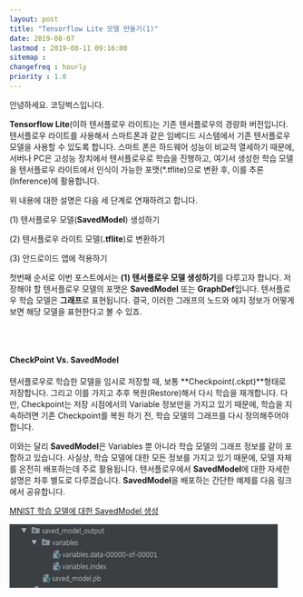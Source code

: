 ```yaml
---
layout: post
title: "Tensorflow Lite 모델 만들기(1)"
date: 2019-08-07
lastmod : 2019-08-11 09:16:00
sitemap :
changefreq : hourly
priority : 1.0
---
```


안녕하세요. 코딩벅스입니다. 



**Tensorflow Lite**(이하 텐서플로우 라이트)는 기존 텐서플로우의 경량화 버전입니다. 텐서플로우 라이트를 사용해서 스마트폰과 같은 임베디드 시스템에서 기존 텐서플로우 모델을 사용할 수 있도록 합니다. 스마트 폰은 하드웨어 성능이 비교적 열세하기 때문에, 서버나 PC은 고성능 장치에서 텐서플로우로 학습을 진행하고, 여기서 생성한 학습 모델을 텐서플로우 라이트에서 인식이 가능한 포맷(*.tflite)으로 변환 후, 이를 추론(Inference)에 활용합니다. 



위 내용에 대한 설명은 다음 세 단계로 연재하려고 합니다. 



(1) 텐서플로우 모델(**SavedModel**) 생성하기

(2) 텐서플로우 라이트 모델(**.tflite**)로 변환하기 

(3) 안드로이드 앱에 적용하기



첫번째 순서로 이번 포스트에서는 **(1) 텐서플로우 모델 생성하기**를 다루고자 합니다. 저장해야 할 텐서플로우 모델의 포맷은 **SavedModel** 또는 **GraphDef**입니다. 텐서플로우 학습 모델은 **그래프**로 표현됩니다. 결국, 이러한 그래프의 노드와 에지 정보가 어떻게 보면 해당 모델을 표현한다고 볼 수 있죠.

<br>

<br>

#### CheckPoint Vs. SavedModel

텐서플로우로 학습한 모델을 임시로 저장할 때, 보통 **Checkpoint(.ckpt)**형태로 저장합니다. 그리고 이를 가지고 추후 복원(Restore)해서 다시 학습을 재개합니다. 다만, Checkpoint는 저장 시점에서의 Variable 정보만을 가지고 있기 때문에, 학습을 지속하려면 기존 Checkpoint를 복원 하기 전, 학습 모델의 그래프를 다시 정의해주어야 합니다. 



 이와는 달리 **SavedModel**은 Variables 뿐 아니라 학습 모델의 그래프 정보를 같이 포함하고 있습니다. 사실상, 학습 모델에 대한 모든 정보를 가지고 있기 때문에, 모델 자체를 온전히 배포하는데 주로 활용됩니다. 텐서플로우에서 **SavedModel**에 대한 자세한 설명은 차후 별도로 다루겠습니다. **SavedModel**을 배포하는 간단한 예제를 다음 링크에서 공유합니다. 



[MNIST 학습 모델에 대한 SavedModel 생성](/assets/main.py)

![SavedModel](https://github.com/junimnjw/junimnjw.github.io/blob/master/assets/img/savedmodel_captured.JPG?raw=true)

